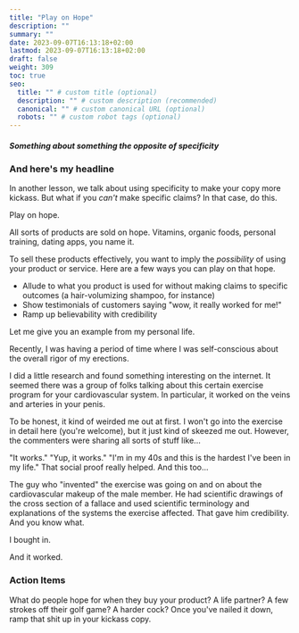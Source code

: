 ```yaml
---
title: "Play on Hope"
description: ""
summary: ""
date: 2023-09-07T16:13:18+02:00
lastmod: 2023-09-07T16:13:18+02:00
draft: false
weight: 309
toc: true
seo:
  title: "" # custom title (optional)
  description: "" # custom description (recommended)
  canonical: "" # custom canonical URL (optional)
  robots: "" # custom robot tags (optional)
---
```

##### Something about something the opposite of specificity

### And here's my headline

In another lesson, we talk about using specificity to make your copy more kickass. But what if you *can't* make specific claims? In that case, do this.

Play on hope.

All sorts of products are sold on hope. Vitamins, organic foods, personal training, dating apps, you name it.

To sell these products effectively, you want to imply the *possibility* of using your product or service. Here are a few ways you can play on that hope.

* Allude to what you product is used for without making claims to specific outcomes (a hair-volumizing shampoo, for instance)
* Show testimonials of customers saying "wow, it really worked for me!"
* Ramp up believability with credibility

Let me give you an example from my personal life.

Recently, I was having a period of time where I was self-conscious about the overall rigor of my erections.

I did a little research and found something interesting on the internet. It seemed there was a group of folks talking about this certain exercise program for your cardiovascular system. In particular, it worked on the veins and arteries in your penis.

To be honest, it kind of weirded me out at first. I won't go into the exercise in detail here (you're welcome), but it just kind of skeezed me out. However, the commenters were sharing all sorts of stuff like...

"It works." "Yup, it works." "I'm in my 40s and this is the hardest I've been in my life." That social proof really helped. And this too...

The guy who "invented" the exercise was going on and on about the cardiovascular makeup of the male member. He had scientific drawings of the cross section of a fallace and used scientific terminology and explanations of the systems the exercise affected. That gave him credibility. And you know what.

I bought in.

And it worked.

### Action Items

What do people hope for when they buy your product? A life partner? A few strokes off their golf game? A harder cock? Once you've nailed it down, ramp that shit up in your kickass copy.
